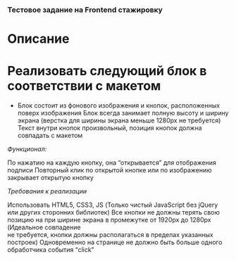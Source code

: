 ### Тестовое задание на Frontend стажировку

# Описание

# Реализовать следующий блок в соответствии с макетом 

* Блок состоит из фонового изображения и кнопок, расположенных поверх изображения
  Блок всегда занимает полную высоту и ширину экрана (верстка для ширины экрана меньше 1280px не требуется)
  Текст внутри кнопок произвольный, позиция кнопок должна совпадать с макетом

*Функционал:*

  По нажатию на каждую кнопку, она “открывается” для отображения подписи
  Повторный клик по открытой кнопке или по изображению закрывает открытую кнопку

*Требования к реализации*

  Использовать HTML5, CSS3, JS (Только чистый JavaScript без jQuery или других сторонних библиотек)
  Все кнопки не должны терять свою позицию на при ширине экрана в промежутке от 1920px до 1280px (Идеальное совпадение    
  не требуется, кнопки должны располагаться в пределах указанных построек)
  Одновременно на странице не должно быть больше одного обработчика события “click”

